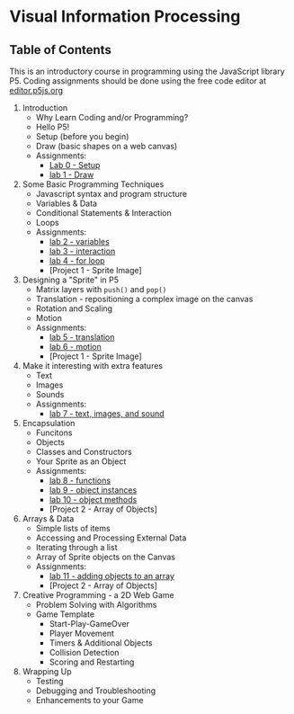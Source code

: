 <link href="markdown.css" rel="stylesheet"></link> 

# Visual Information Processing
## Table of Contents

This is an introductory course in programming using the JavaScript library P5. Coding assignments should be done using the free code editor at <a href="https://editor.p5js.org" target="_blank">editor.p5js.org</a>

1. Introduction
    * Why Learn Coding and/or Programming?
    * Hello P5!
    * Setup (before you begin)
    * Draw (basic shapes on a web canvas)
    * Assignments:
        * [Lab 0 - Setup](labs/lab_0.html)
        * [lab 1 - Draw](labs/lab_1.html)
2. Some Basic Programming Techniques
    * Javascript syntax and program structure
    * Variables & Data
    * Conditional Statements & Interaction
    * Loops
    * Assignments:
        * [lab 2 - variables](labs/lab_2.html)
        * [lab 3 - interaction](labs/lab_3.html)
        * [lab 4 - for loop](labs/lab_4.html)
        * [Project 1 - Sprite Image]    
3. Designing a "Sprite" in P5
    * Matrix layers with `push()` and `pop()`
    * Translation - repositioning a complex image on the canvas
    * Rotation and Scaling
    * Motion
    * Assignments:
        * [lab 5 - translation](labs/lab_5.html)
        * [lab 6 - motion](labs/lab_6.html)
        * [Project 1 - Sprite Image]    
4. Make it interesting with extra features
    * Text
    * Images
    * Sounds
    * Assignments:
        * [lab 7 - text, images, and sound](labs/lab_7.html)
5. Encapsulation
    * Funcitons
    * Objects
    * Classes and Constructors
    * Your Sprite as an Object
    * Assignments:
        * [lab 8 - functions](labs/lab_8.html)
        * [lab 9 - object instances](labs/lab_9.html)
        * [lab 10 - object methods](labs/lab_10.html)
        * [Project 2 - Array of Objects]
6. Arrays & Data
    * Simple lists of items
    * Accessing and Processing External Data
    * Iterating through a list
    * Array of Sprite objects on the Canvas
    * Assignments:
        * [lab 11 - adding objects to an array](labs/lab_11.html)
        * [Project 2 - Array of Objects]
7. Creative Programming - a 2D Web Game
    * Problem Solving with Algorithms
    * Game Template
        * Start-Play-GameOver
        * Player Movement
        * Timers & Additional Objects
        * Collision Detection
        * Scoring and Restarting
8. Wrapping Up
    * Testing
    * Debugging and Troubleshooting
    * Enhancements to your Game